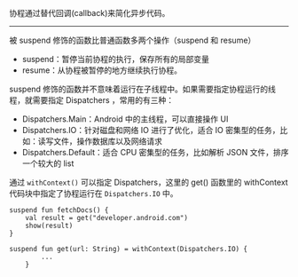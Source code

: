 
协程通过替代回调(callback)来简化异步代码。

---

被 suspend 修饰的函数比普通函数多两个操作（suspend 和 resume） 
* suspend：暂停当前协程的执行，保存所有的局部变量 
* resume：从协程被暂停的地方继续执行协程。

suspend 修饰的函数并不意味着运行在子线程中。如果需要指定协程运行的线程，就需要指定 Dispatchers ，常用的有三种： 

* Dispatchers.Main：Android 中的主线程，可以直接操作 UI
* Dispatchers.IO：针对磁盘和网络 IO 进行了优化，适合 IO 密集型的任务，比如：读写文件，操作数据库以及网络请求 
* Dispatchers.Default：适合 CPU 密集型的任务，比如解析 JSON 文件，排序一个较大的 list

通过 `withContext()` 可以指定 Dispatchers，这里的 get() 函数里的 withContext 代码块中指定了协程运行在 `Dispatchers.IO` 中。 

```
suspend fun fetchDocs() {
    val result = get("developer.android.com")
    show(result)
}

suspend fun get(url: String) = withContext(Dispatchers.IO) {
        ...
    }
```
